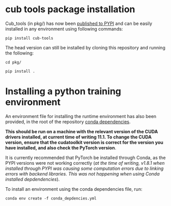 # cub tools package installation

Cub_tools (in pkg/) has now been [published to PYPI](https://pypi.org/project/cub-tools/) and can be easily installed in any environment using following commands:

```shell
pip install cub-tools
```

The head version can still be installed by cloning this repository and running the following:

```shell
cd pkg/

pip install .
```

# Installing a python training environment

An environment file for installing the runtime environment has also been provided, in the root of the repository [conda dependencies](https://github.com/ecm200/caltech_birds/blob/master/conda_dependencies.yml).

**This should be run on a machine with the relevant version of the CUDA drivers installed, at current time of writing 11.1. To change the CUDA version, ensure that the cudatoolkit version is correct for the version you have installed, and also check the PyTorch version**. 

It is currently recommended that PyTorch be installed through Conda, as the PYPI versions were not working correctly (_at the time of writing, v1.8.1 when installed through PYPI was causing some computation errors due to linking errors with backend libraries. This was not happening when using Conda installed depdendencies_).

To install an environment using the conda dependencies file, run:

```shell
conda env create -f conda_depdencies.yml
```
